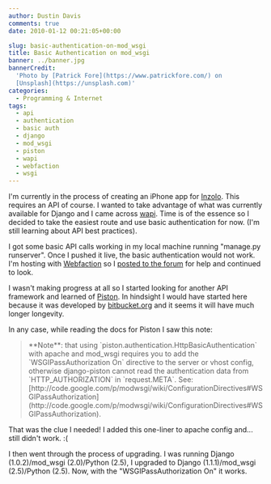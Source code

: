 ```yaml
---
author: Dustin Davis
comments: true
date: 2010-01-12 00:21:05+00:00

slug: basic-authentication-on-mod_wsgi
title: Basic Authentication on mod_wsgi
banner: ../banner.jpg
bannerCredit:
  'Photo by [Patrick Fore](https://www.patrickfore.com/) on
  [Unsplash](https://unsplash.com)'
categories:
  - Programming & Internet
tags:
  - api
  - authentication
  - basic auth
  - django
  - mod_wsgi
  - piston
  - wapi
  - webfaction
  - wsgi
---
```


I'm currently in the process of creating an iPhone app for
[Inzolo](http://inzolo.com). This requires an API of course. I wanted to take
advantage of what was currently available for Django and I came across
[wapi](http://fi.am/entry/building-a-website-api-with-django-part-1-api-func/).
Time is of the essence so I decided to take the easiest route and use basic
authentication for now. (I'm still learning about API best practices).

I got some basic API calls working in my local machine running "manage.py
runserver". Once I pushed it live, the basic authentication would not work. I'm
hosting with [Webfaction](/blog/webfaction-review) so I
[posted to the forum](http://forum.webfaction.com/viewtopic.php?id=3752) for
help and continued to look.

I wasn't making progress at all so I started looking for another API framework
and learned of [Piston](http://bitbucket.org/jespern/django-piston/wiki/Home).
In hindsight I would have started here because it was developed by
[bitbucket.org](http://bitbucket.org) and it seems it will have much longer
longevity.

In any case, while reading the docs for Piston I saw this note:

<blockquote>**Note**: that using `piston.authentication.HttpBasicAuthentication` with apache and mod_wsgi requires you to add the `WSGIPassAuthorization On` directive to the server or vhost config, otherwise django-piston cannot read the authentication data from `HTTP_AUTHORIZATION` in `request.META`. See: [http://code.google.com/p/modwsgi/wiki/ConfigurationDirectives#WSGIPassAuthorization](http://code.google.com/p/modwsgi/wiki/ConfigurationDirectives#WSGIPassAuthorization).</blockquote>

That was the clue I needed! I added this one-liner to apache config and... still
didn't work. :(

I then went through the process of upgrading. I was running Django
(1.0.2)/mod_wsgi (2.0)/Python (2.5), I upgraded to Django (1.1.1)/mod_wsgi
(2.5)/Python (2.5). Now, with the "WSGIPassAuthorization On" it works.
